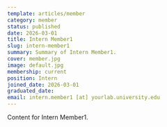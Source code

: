 ```yaml
---
template: articles/member
category: member
status: published
date: 2026-03-01
title: Intern Member1
slug: intern-member1
summary: Summary of Intern Member1.
cover: member.jpg
image: default.jpg
membership: current
position: Intern
joined_date: 2026-03-01
graduated_date:
email: intern.member1 [at] yourlab.university.edu
---
```


Content for Intern Member1.
